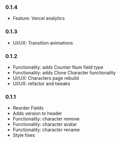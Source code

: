 ### 0.1.4
- Feature: Vercel analytics
### 0.1.3
- UI/UX: Transition animations

### 0.1.2
- Functionality: adds Counter Num field type
- Functionality: adds Clone Character functionality
- UI/UX: Characters page rebuild
- UI/UX: refactor and tweaks

### 0.1.1
- Reorder Fields
- Adds version to header
- Functionality: character remove
- Functionality: character avatar
- Functionality: character rename
- Style fixes
